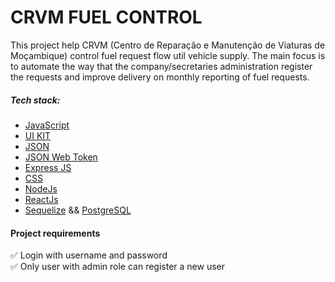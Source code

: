 # CRVM FUEL CONTROL

This project help CRVM (Centro de Reparação e Manutenção de Viaturas de Moçambique) control fuel request flow util vehicle supply.
The main focus is to automate the way that the company/secretaries administration register the requests and improve delivery on monthly reporting of fuel requests.

<!-- <img width="1437" alt="image" src="https://user-images.githubusercontent.com/32058262/166074734-7699f953-2b99-4b36-8859-523838b9dbbf.png">

<img width="1439" alt="image" src="https://user-images.githubusercontent.com/32058262/166108524-9411ba3f-45a4-466b-9efa-9cad6b16dd67.png"> -->

##### Tech stack:
- [JavaScript](https://developer.mozilla.org/en-US/docs/Web/JavaScript)
- [UI KIT](https://getuikit.com/)
- [JSON](https://json.org/)
- [JSON Web Token](https://en.wikipedia.org/wiki/JSON_Web_Token)
- [Express JS](https://expressjs.com/)
- [CSS](https://developer.mozilla.org/pt-BR/docs/Web/CSS)
- [NodeJs](https://nodejs.org/)
- [ReactJs](https://reactjs.org/)
- [Sequelize](https://sequelize.org/docs/v6/) && [PostgreSQL](https://postgresql.org/)



#### Project requirements
:white_check_mark: Login with username and password <br>
:white_check_mark: Only user with admin role can register a new user <br>
